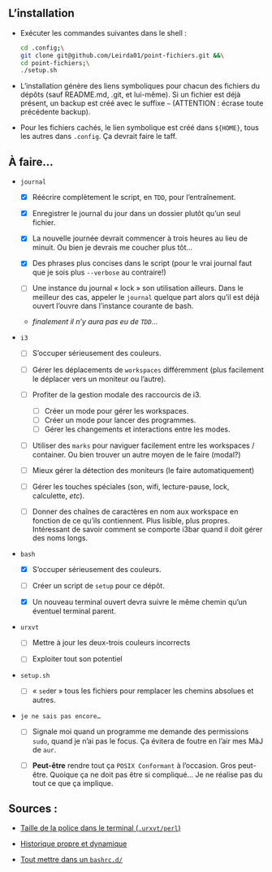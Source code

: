 ## L’installation

* Exécuter les commandes suivantes dans le shell :
  ```bash
  cd .config;\
  git clone git@github.com/Leirda01/point-fichiers.git &&\
  cd point-fichiers;\
  ./setup.sh
  ```

* L’installation génère des liens symboliques pour chacun des fichiers du dépôts
  (sauf README.md, .git, et lui-même). Si un fichier est déjà présent, un backup
  est créé avec le suffixe `~` (ATTENTION : écrase toute précédente backup).

* Pour les fichiers cachés, le lien symbolique est créé dans `${HOME}`, tous les
  autres dans `.config`. Ça devrait faire le taff.

## À faire…

* `journal`

  - [x] Réécrire complètement le script, en `TDD`, pour l’entraînement.

  - [x] Enregistrer le journal du jour dans un dossier plutôt qu’un seul
    fichier.

  - [x] La nouvelle journée devrait commencer à trois heures au lieu de minuit.
    Ou bien je devrais me coucher plus tôt…

  - [x] Des phrases plus concises dans le script (pour le vrai journal
    faut que je sois plus `--verbose` au contraire!)

  - [ ] Une instance du journal « lock » son utilisation ailleurs. Dans le meilleur
    des cas, appeler le `journal` quelque part alors qu’il est déjà ouvert
    l’ouvre dans l’instance courante de bash.

  - _finalement il n’y aura pas eu de `TDD`…_

* `i3`

  - [ ] S’occuper sérieusement des couleurs.

  - [ ] Gérer les déplacements de `workspaces` différemment (plus facilement le
    déplacer vers un moniteur ou l’autre).

  - [ ] Profiter de la gestion modale des raccourcis de i3.
    - [ ] Créer un mode pour gérer les workspaces.
    - [ ] Créer un mode pour lancer des programmes.
    - [ ] Gérer les changements et interactions entre les modes.

  - [ ] Utiliser des `marks` pour naviguer facilement entre les workspaces /
    container. Ou bien trouver un autre moyen de le faire (modal?)

  - [ ] Mieux gérer la détection des moniteurs (le faire automatiquement)

  - [ ] Gérer les touches spéciales (son, wifi, lecture-pause, lock, calculette,
    _etc_).

  - [ ] Donner des chaînes de caractères en nom aux workspace en fonction de ce qu’ils
    contiennent. Plus lisible, plus propres. Intéressant de savoir comment se
    comporte i3bar quand il doit gérer des noms longs.

* `bash`

  - [x] S’occuper sérieusement des couleurs.

  - [ ] Créer un script de `setup` pour ce dépôt.

  - [x] Un nouveau terminal ouvert devra suivre le même chemin qu’un éventuel terminal
    parent.

* `urxvt`

  - [ ] Mettre à jour les deux-trois couleurs incorrects

  - [ ] Exploiter tout son potentiel

* `setup.sh`

  - [ ] « `sed`er » tous les fichiers pour remplacer les chemins absolues et
    autres.

* `je ne sais pas encore…`

  - [ ] Signale moi quand un programme me demande des permissions `sudo`, quand
    je n’ai pas le focus. Ça évitera de foutre en l’air mes MàJ de `aur`.

  - [ ] __Peut-être__ rendre tout ça `POSIX Conformant` à l’occasion. Gros
    peut-être. Quoique ça ne doit pas être si compliqué… Je ne réalise pas du
    tout ce que ça implique.

## Sources :

* [Taille de la police dans le terminal (`.urxvt/perl`)](https://artisan.karma-lab.net/modifier-taille-polices-durxvt)

* [Historique propre et dynamique](https://unix.stackexchange.com/questions/18212/bash-history-ignoredups-and-erasedups-setting-conflict-with-common-history/18443#18443)

* [Tout mettre dans un `bashrc.d/`](https://github.com/yaf/dotfiles)
